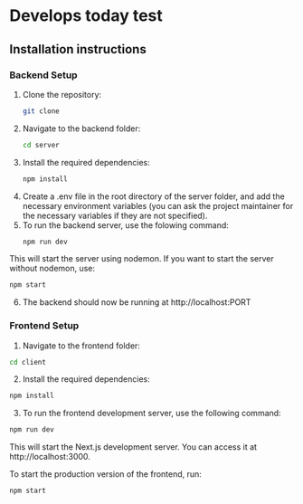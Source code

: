 # Develops today test

## Installation instructions

### Backend Setup

1. Clone the repository:
   ```bash
   git clone

2. Navigate to the backend folder:
   ```bash
   cd server

3. Install the required dependencies:
   ```bash
   npm install

4. Create a .env file in the root directory of the server folder, and add the necessary environment variables (you can ask the project maintainer for the necessary variables if they are not specified).
5. To run the backend server, use the folowing command:
   ```bash
   npm run dev
   
This will start the server using nodemon. If you want to start the server without nodemon, use:
   ```bash
   npm start
```
6. The backend should now be running at http://localhost:PORT

### Frontend Setup

1. Navigate to the frontend folder:
```bash
cd client
```

2. Install the required dependencies:
```bash
npm install
```

3. To run the frontend development server, use the following command:
```bash
npm run dev
```
This will start the Next.js development server. You can access it at http://localhost:3000.

To start the production version of the frontend, run:
  ```bash
  npm start
